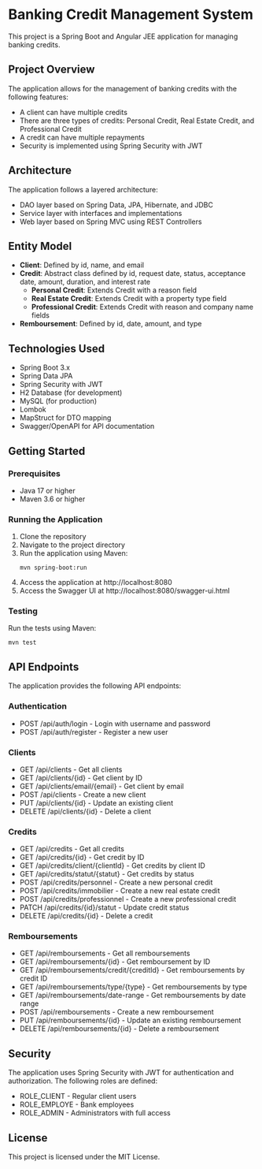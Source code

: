 # Banking Credit Management System

This project is a Spring Boot and Angular JEE application for managing banking credits.

## Project Overview

The application allows for the management of banking credits with the following features:
- A client can have multiple credits
- There are three types of credits: Personal Credit, Real Estate Credit, and Professional Credit
- A credit can have multiple repayments
- Security is implemented using Spring Security with JWT

## Architecture

The application follows a layered architecture:
- DAO layer based on Spring Data, JPA, Hibernate, and JDBC
- Service layer with interfaces and implementations
- Web layer based on Spring MVC using REST Controllers

## Entity Model

- **Client**: Defined by id, name, and email
- **Credit**: Abstract class defined by id, request date, status, acceptance date, amount, duration, and interest rate
  - **Personal Credit**: Extends Credit with a reason field
  - **Real Estate Credit**: Extends Credit with a property type field
  - **Professional Credit**: Extends Credit with reason and company name fields
- **Remboursement**: Defined by id, date, amount, and type

## Technologies Used

- Spring Boot 3.x
- Spring Data JPA
- Spring Security with JWT
- H2 Database (for development)
- MySQL (for production)
- Lombok
- MapStruct for DTO mapping
- Swagger/OpenAPI for API documentation

## Getting Started

### Prerequisites

- Java 17 or higher
- Maven 3.6 or higher

### Running the Application

1. Clone the repository
2. Navigate to the project directory
3. Run the application using Maven:
   ```
   mvn spring-boot:run
   ```
4. Access the application at http://localhost:8080
5. Access the Swagger UI at http://localhost:8080/swagger-ui.html

### Testing

Run the tests using Maven:
```
mvn test
```

## API Endpoints

The application provides the following API endpoints:

### Authentication
- POST /api/auth/login - Login with username and password
- POST /api/auth/register - Register a new user

### Clients
- GET /api/clients - Get all clients
- GET /api/clients/{id} - Get client by ID
- GET /api/clients/email/{email} - Get client by email
- POST /api/clients - Create a new client
- PUT /api/clients/{id} - Update an existing client
- DELETE /api/clients/{id} - Delete a client

### Credits
- GET /api/credits - Get all credits
- GET /api/credits/{id} - Get credit by ID
- GET /api/credits/client/{clientId} - Get credits by client ID
- GET /api/credits/statut/{statut} - Get credits by status
- POST /api/credits/personnel - Create a new personal credit
- POST /api/credits/immobilier - Create a new real estate credit
- POST /api/credits/professionnel - Create a new professional credit
- PATCH /api/credits/{id}/statut - Update credit status
- DELETE /api/credits/{id} - Delete a credit

### Remboursements
- GET /api/remboursements - Get all remboursements
- GET /api/remboursements/{id} - Get remboursement by ID
- GET /api/remboursements/credit/{creditId} - Get remboursements by credit ID
- GET /api/remboursements/type/{type} - Get remboursements by type
- GET /api/remboursements/date-range - Get remboursements by date range
- POST /api/remboursements - Create a new remboursement
- PUT /api/remboursements/{id} - Update an existing remboursement
- DELETE /api/remboursements/{id} - Delete a remboursement

## Security

The application uses Spring Security with JWT for authentication and authorization. The following roles are defined:
- ROLE_CLIENT - Regular client users
- ROLE_EMPLOYE - Bank employees
- ROLE_ADMIN - Administrators with full access

## License

This project is licensed under the MIT License.
